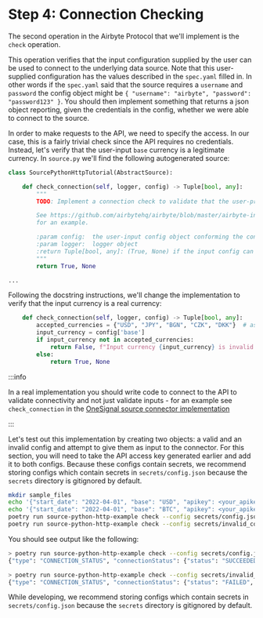 # Step 4: Connection Checking

The second operation in the Airbyte Protocol that we'll implement is the `check` operation.

This operation verifies that the input configuration supplied by the user can be used to connect to
the underlying data source. Note that this user-supplied configuration has the values described in
the `spec.yaml` filled in. In other words if the `spec.yaml` said that the source requires a
`username` and `password` the config object might be
`{ "username": "airbyte", "password": "password123" }`. You should then implement something that
returns a json object reporting, given the credentials in the config, whether we were able to
connect to the source.

In order to make requests to the API, we need to specify the access. In our case, this is a fairly
trivial check since the API requires no credentials. Instead, let's verify that the user-input
`base` currency is a legitimate currency. In `source.py` we'll find the following autogenerated
source:

```python
class SourcePythonHttpTutorial(AbstractSource):

    def check_connection(self, logger, config) -> Tuple[bool, any]:
        """
        TODO: Implement a connection check to validate that the user-provided config can be used to connect to the underlying API

        See https://github.com/airbytehq/airbyte/blob/master/airbyte-integrations/connectors/source-stripe/source_stripe/source.py#L232
        for an example.

        :param config:  the user-input config object conforming the connector's spec.yaml
        :param logger:  logger object
        :return Tuple[bool, any]: (True, None) if the input config can be used to connect to the API successfully, (False, error) otherwise.
        """
        return True, None

...
```

Following the docstring instructions, we'll change the implementation to verify that the input
currency is a real currency:

```python
    def check_connection(self, logger, config) -> Tuple[bool, any]:
        accepted_currencies = {"USD", "JPY", "BGN", "CZK", "DKK"}  # assume these are the only allowed currencies
        input_currency = config['base']
        if input_currency not in accepted_currencies:
            return False, f"Input currency {input_currency} is invalid. Please input one of the following currencies: {accepted_currencies}"
        else:
            return True, None
```

:::info

In a real implementation you should write code to connect to the API to validate connectivity
and not just validate inputs - for an example see `check_connection` in the
[OneSignal source connector implementation](https://github.com/airbytehq/airbyte/blob/master/airbyte-integrations/connectors/source-onesignal/source_onesignal/source.py)

:::

Let's test out this implementation by creating two objects: a valid and an invalid config and
attempt to give them as input to the connector. For this section, you will need to take the API
access key generated earlier and add it to both configs. Because these configs contain secrets, we
recommend storing configs which contain secrets in `secrets/config.json` because the `secrets`
directory is gitignored by default.

```bash
mkdir sample_files
echo '{"start_date": "2022-04-01", "base": "USD", "apikey": <your_apikey>}'  > secrets/config.json
echo '{"start_date": "2022-04-01", "base": "BTC", "apikey": <your_apikey>}'  > secrets/invalid_config.json
poetry run source-python-http-example check --config secrets/config.json
poetry run source-python-http-example check --config secrets/invalid_config.json
```

You should see output like the following:

```bash
> poetry run source-python-http-example check --config secrets/config.json
{"type": "CONNECTION_STATUS", "connectionStatus": {"status": "SUCCEEDED"}}

> poetry run source-python-http-example check --config secrets/invalid_config.json
{"type": "CONNECTION_STATUS", "connectionStatus": {"status": "FAILED", "message": "Input currency BTC is invalid. Please input one of the following currencies: {'DKK', 'USD', 'CZK', 'BGN', 'JPY'}"}}
```

While developing, we recommend storing configs which contain secrets in `secrets/config.json`
because the `secrets` directory is gitignored by default.
